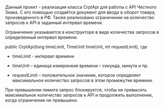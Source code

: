 Данный проект - реализация класса CrptApi для работы с API Честного Знака. С его помощью создаётся документ для ввода в оборот товара, произведенного в РФ. Также реализовано ограничение на количество запросов к API в заданный интервал времени.

Ограничение указывается в конструкторе в виде количества запросов в определенный интервал времени:

public CrptApi(long timeLimit, TimeUnit timeUnit, int requestLimit), где

* timeLimit - интервал времени

* timeUnit – единица измеренеия времени – секунда, минута и пр.

* requestLimit – положительное значение, которое определяет максимальное количество запросов в этом промежутке времени.

При превышении лимита запрос блокируется, чтобы не превысить максимальное количество запросов к API и продолжить выполнение, когда ограничение не превышено.
